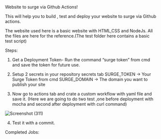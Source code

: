Website to surge via Github Actions!

This will help you to build , test and deploy your website to surge via Github actions.

The website used here is a basic website with HTML,CSS and NodeJs. All the files are here for the reference.(The test folder here contains a basic test script)

Steps:
1)	Get a Deployment Token- Run the command “surge token” from cmd and save the token for future use.

2)	 Setup 2 secrets in your repository secrets tab
SURGE_TOKEN -> Your Surge Token from cmd
SURGE_DOMAIN -> The domain you want to publish your site 

3)	Now go to actions tab and crate a custom workflow with yaml file and save it.
(Here we are going to do two test ,one before deployment with mocha and second after deployment with curl command)

![Screenshot (311)](https://user-images.githubusercontent.com/46739055/93012822-d8ea9680-f5c0-11ea-8010-81edf72f5fc3.png)

4)	Test it with a commit.

Completed Jobs:

